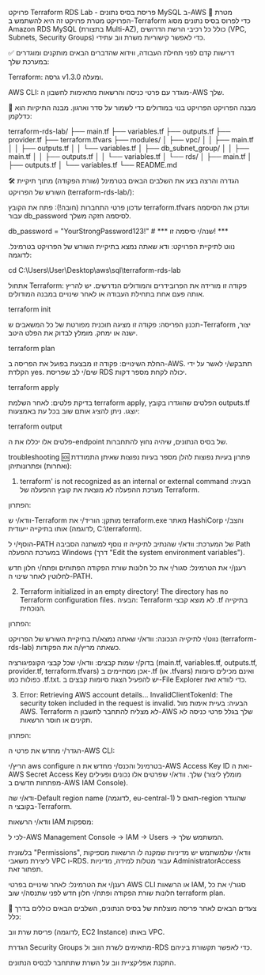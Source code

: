 פרויקט Terraform RDS Lab - פריסת בסיס נתונים MySQL ב-AWS
🚀 מטרת הפרויקט
מטרת פרויקט זה היא להשתמש ב-Terraform כדי לפרוס בסיס נתונים מסוג Amazon RDS MySQL (בתצורת Multi-AZ), כולל כל רכיבי הרשת הדרושים (VPC, Subnets, Security Groups) כדי לאפשר קישוריות משרת ווב עתידי.

✅ דרישות קדם
לפני תחילת העבודה, ווידוא שהדברים הבאים מותקנים ומוגדרים במערכת שלך:

Terraform: גרסה v1.3.0 ומעלה.

AWS CLI: מוגדר עם פרטי כניסה והרשאות מתאימות לחשבון ה-AWS שלך.

📁 מבנה הפרויקט
הפרויקט בנוי במודולים כדי לשמור על סדר וארגון. מבנה התיקיות הוא כדלקמן:

terraform-rds-lab/
├── main.tf
├── variables.tf
├── outputs.tf
├── provider.tf
├── terraform.tfvars
├── modules/
│   ├── vpc/
│   │   ├── main.tf
│   │   ├── outputs.tf
│   │   └── variables.tf
│   ├── db_subnet_group/
│   │   ├── main.tf
│   │   ├── outputs.tf
│   │   └── variables.tf
│   └── rds/
│       ├── main.tf
│       ├── outputs.tf
│       └── variables.tf
└── README.md

🛠️ הגדרה והרצה
בצע את השלבים הבאים בטרמינל (שורת הפקודה) מתוך תיקיית השורש של הפרויקט (terraform-rds-lab/):

עדכון פרטי התחברות (חובה!):
פתח את הקובץ terraform.tfvars ועדכן את הסיסמה עבור db_password לסיסמה חזקה משלך.

db_password = "YourStrongPassword123!" # *** שנה/י סיסמה זו! ***

נווט לתיקיית הפרויקט:
ודא שאתה נמצא בתיקיית השורש של הפרויקט בטרמינל. לדוגמה:

cd C:\Users\User\Desktop\aws\sql\terraform-rds-lab

אתחול Terraform:
פקודה זו מורידה את הפרובידרים והמודולים הנדרשים. יש להריץ אותה פעם אחת בתחילת העבודה או לאחר שינויים במבנה המודולים.

terraform init

תכנון הפריסה:
פקודה זו מציגה תוכנית מפורטת של כל המשאבים ש-Terraform יצור, ישנה או ימחק. מומלץ לבדוק את הפלט היטב.

terraform plan

החלת השינויים:
פקודה זו מבצעת בפועל את הפריסה ב-AWS. תתבקש/י לאשר על ידי הקלדת yes. שים/י לב שפריסת RDS יכולה לקחת מספר דקות.

terraform apply

בדיקת פלטים:
לאחר השלמת terraform apply, הפלטים שהוגדרו בקובץ outputs.tf יוצגו. ניתן להציג אותם שוב בכל עת באמצעות:

terraform output

פלטים אלו יכללו את ה-endpoint של בסיס הנתונים, שיהיה נחוץ להתחברות.

troubleshooting 🆘 פתרון בעיות נפוצות
להלן מספר בעיות נפוצות שאיתן התמודדת (ואחרות) ופתרונותיהן:

1. terraform' is not recognized as an internal or external command
הבעיה: מערכת ההפעלה לא מוצאת את קובץ ההפעלה של Terraform.

הפתרון:

וודא/י ש-Terraform מותקן: הוריד/י את terraform.exe מאתר HashiCorp והצב/י אותו בתיקייה ייעודית (לדוגמה, C:\terraform).

הוסף/י ל-PATH של המערכת: וודא/י שהנתיב לתיקייה זו נוסף למשתנה הסביבה Path במערכת ההפעלה Windows (דרך "Edit the system environment variables").

רענן/י את הטרמינל: סגור/י את כל חלונות שורת הפקודה הפתוחים ופתח/י חלון חדש לחלוטין לאחר שינוי ה-PATH.

2. Terraform initialized in an empty directory! The directory has no Terraform configuration files.
הבעיה: Terraform לא מוצא קבצי .tf בתיקייה הנוכחית.

הפתרון:

נווט/י לתיקייה הנכונה: וודא/י שאתה נמצא/ת בתיקיית השורש של הפרויקט (terraform-rds-lab) כשאתה מריץ/ה את הפקודות.

בדוק/י שמות קבצים: וודא/י שכל קבצי הקונפיגורציה (main.tf, variables.tf, outputs.tf, provider.tf, terraform.tfvars) אכן מסתיימים ב-.tf (או .tfvars) ואינם מכילים סיומות כפולות כמו .tf.txt. יש להפעיל הצגת סיומות קבצים ב-File Explorer כדי לוודא זאת.

3. Error: Retrieving AWS account details... InvalidClientTokenId: The security token included in the request is invalid.
הבעיה: בעיית אימות מול AWS. Terraform לא מצליח להתחבר לחשבון ה-AWS שלך בגלל פרטי כניסה לא תקינים או חוסר הרשאות.

הפתרון:

הגדר/י מחדש את פרטי ה-AWS CLI:

הריץ/י aws configure בטרמינל והכנס/י מחדש את ה-AWS Access Key ID ואת ה-AWS Secret Access Key שלך. וודא/י שפרטים אלו נכונים ופעילים (מומלץ ליצור מפתחות חדשים ב-AWS IAM Console).

ודא/י שה-Default region name (לדוגמה, eu-central-1) תואם ל-region שהוגדר בקובצי ה-Terraform.

וודא/י הרשאות IAM מספקות:

לכי ל-AWS Management Console -> IAM -> Users -> המשתמש שלך.

בלשונית "Permissions", וודא/י שלמשתמש יש מדיניות שמקנה לו הרשאות מספיקות ליצירת משאבי VPC ו-RDS. עבור מטלות למידה, מדיניות AdministratorAccess תפתור זאת.

רענן/י את הטרמינל: לאחר שינויים בפרטי AWS CLI או הרשאות IAM, סגור/י את כל חלונות שורת הפקודה ופתח/י חלון חדש לפני שתנסה/י שוב terraform plan.

🤝 צעדים הבאים
לאחר פריסה מוצלחת של בסיס הנתונים, השלבים הבאים כוללים בדרך כלל:

פריסת שרת ווב (לדוגמה, EC2 Instance) באותו VPC.

הגדרת Security Groups מתאימים לשרת הווב ול-RDS כדי לאפשר תקשורת ביניהם.

התקנת אפליקציית ווב על השרת שתתחבר לבסיס הנתונים.

